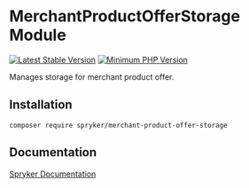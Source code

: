 # MerchantProductOfferStorage Module
[![Latest Stable Version](https://poser.pugx.org/spryker/merchant-product-offer-storage/v/stable.svg)](https://packagist.org/packages/spryker/merchant-product-offer-storage)
[![Minimum PHP Version](https://img.shields.io/badge/php-%3E%3D%208.3-8892BF.svg)](https://php.net/)

Manages storage for merchant product offer.

## Installation

```
composer require spryker/merchant-product-offer-storage
```

## Documentation

[Spryker Documentation](https://docs.spryker.com)
